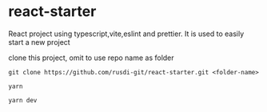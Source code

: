 # react-starter
React project using typescript,vite,eslint and prettier. It is used to easily start a new project

clone this project, omit <folder-name> to use repo name as folder
```
git clone https://github.com/rusdi-git/react-starter.git <folder-name>
```
```
yarn
```
```
yarn dev
```
